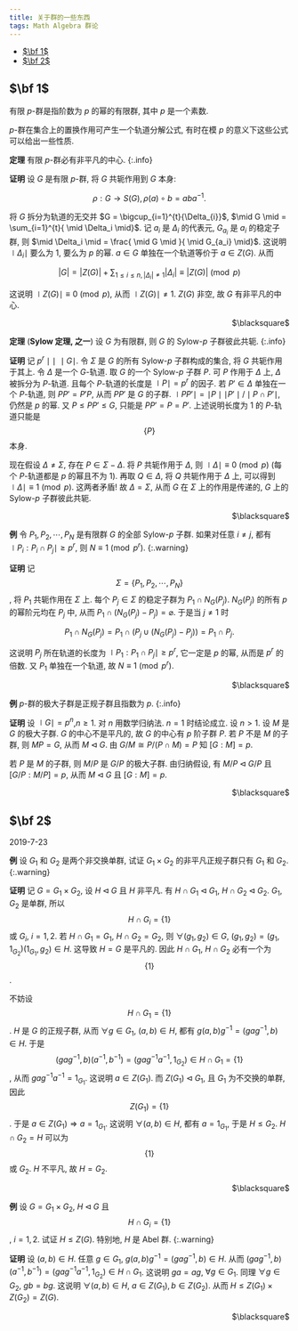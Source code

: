 ```yaml
---
title: 关于群的一些东西
tags: Math Algebra 群论
---
```


<!-- vim-markdown-toc GFM -->

* [$\bf 1$](#bf-1)
* [$\bf 2$](#bf-2)

<!-- vim-markdown-toc -->

## $\bf 1$
有限 $p$-群是指阶数为 $p$ 的幂的有限群, 其中 $p$ 是一个素数.

$p$-群在集合上的置换作用可产生一个轨道分解公式, 有时在模 $p$ 的意义下这些公式可以给出一些性质.

**定理** 有限 $p$-群必有非平凡的中心.
{:.info}
<!--more-->
**证明** 设 $G$ 是有限 $p$-群, 将 $G$ 共轭作用到 $G$ 本身:

$$
    \rho: G \rightarrow S(G), \rho(a)\circ b = a{b}a^{-1}.
$$

将 $G$ 拆分为轨道的无交并 $G = \bigcup_{i=1}^{t}{\Delta_{i}}$, $\mid G \mid = \sum_{i=1}^{t}{ \mid  \Delta_i  \mid}$. 记 $a_i$ 是 $\Delta_i$ 的代表元, $G_{a_i}$ 是 $a_i$ 的稳定子群, 则 $\mid \Delta_i \mid = \frac{ \mid G \mid }{ \mid G_{a_i} \mid}$. 这说明 $\mid \Delta_i \mid$ 要么为 $1$, 要么为 $p$ 的幂. $a \in G$ 单独在一个轨道等价于 $a \in Z(G)$. 从而

$$
    |G| = |Z(G)| + \sum_{1\le i \le n, |\Delta_i| \ne 1} |\Delta_i| \equiv |Z(G)|\pmod{p}
$$

这说明 $\mid Z(G) \mid \equiv 0 \pmod{p}$, 从而 $\mid Z(G) \mid \ne 1$. $Z(G)$ 非空, 故 $G$ 有非平凡的中心.
<p align="right">$\blacksquare$</p>

**定理** (**Sylow 定理, 之一**) 设 $G$ 为有限群, 则 $G$ 的 Sylow-$p$ 子群彼此共轭.
{:.info}

**证明** 记 $p^r \mid\mid\,\,\mid G \mid$. 令 $\Sigma$ 是 $G$ 的所有 Sylow-$p$ 子群构成的集合, 将 $G$ 共轭作用于其上. 令 $\Delta$ 是一个 $G$-轨道. 取 $G$ 的一个 Sylow-$p$ 子群 $P$. 可 $P$ 作用于 $\Delta$ 上, $\Delta$ 被拆分为 $P$-轨道. 且每个 $P$-轨道的长度是 $\mid P \mid = p^r$ 的因子. 若 $P' \in \Delta$ 单独在一个 $P$-轨道, 则 $PP' = P'P$, 从而 $PP'$ 是 $G$ 的子群. $\mid PP'\mid = \mid P \mid\mid P' \mid / \mid P \cap P'\mid$, 仍然是 $p$ 的幂. 又 $P \leqslant PP' \leqslant G$, 只能是 $PP' = P = P'$. 上述说明长度为 $1$ 的 $P$-轨道只能是 $$\{P\}$$ 本身. 

现在假设 $\Delta \ne \Sigma$, 存在 $P \in \Sigma - \Delta$. 将 $P$ 共轭作用于 $\Delta$, 则 $\mid \Delta\mid \equiv 0 \pmod{p}$ (每个 $P$-轨道都是 $p$ 的幂且不为 $1$). 再取 $Q \in \Delta$, 将 $Q$ 共轭作用于 $\Delta$ 上, 可以得到 $\mid\Delta\mid \equiv 1 \pmod{p}$. 这两者矛盾! 故 $\Delta= \Sigma$, 从而 $G$ 在 $\Sigma$ 上的作用是传递的, $G$ 上的 Sylow-$p$ 子群彼此共轭.
<p align="right">$\blacksquare$</p>

**例** 令 $P_1,P_2,\cdots ,P_N$ 是有限群 $G$ 的全部 Sylow-$p$ 子群. 如果对任意 $i \ne j$, 都有 $\mid P_i : P_i \cap P_j\mid \ge p^r$, 则 $N \equiv 1\pmod{p^r}$.
{:.warning}

**证明** 记 $$\Sigma = \{P_1,P_2,\cdots , P_N\}$$, 将 $P_1$ 共轭作用在 $\Sigma$ 上. 每个 $P_j \in \Sigma$ 的稳定子群为 $P_1 \cap N_G(P_j)$. $N_G(P_j)$ 的所有 $p$的幂阶元均在 $P_j$ 中, 从而 $P_1 \cap (N_G(P_j) - P_j) = \varnothing$. 于是当 $j \ne 1$ 时

$$
    P_1\cap N_G(P_j) = P_1\cap (P_j \cup (N_G(P_j)-P_j)) = P_1\cap P_j.
$$

这说明 $P_j$ 所在轨道的长度为 $\mid P_1 : P_1 \cap P_j \mid \ge p^r$, 它一定是 $p$ 的幂, 从而是 $p^r$ 的倍数. 又 $P_1$ 单独在一个轨道, 故 $N \equiv 1\pmod{p^r}$.
<p align="right">$\blacksquare$</p>

**例** $p$-群的极大子群是正规子群且指数为 $p$.
{:.info}

**证明** 设 $\mid G\mid = p^n$,$n \ge 1$. 对 $n$ 用数学归纳法. $n=1$ 时结论成立. 设 $n > 1$. 设 $M$ 是 $G$ 的极大子群. $G$ 的中心不是平凡的, 故 $G$ 的中心有 $p$ 阶子群 $P$. 若 $P$ 不是 $M$ 的子群, 则 $MP = G$, 从而 $M \triangleleft G$. 由 $G/M \cong P/(P \cap M) = P$ 知 $[G:M] = p$.

若 $P$ 是 $M$ 的子群, 则 $M/P$ 是 $G/P$ 的极大子群. 由归纳假设, 有 $M/P \triangleleft G/P$ 且 $[G/P : M/P] = p$, 从而 $M \triangleleft G$ 且 $[G:M] = p$.
<p align="right">$\blacksquare$</p>

## $\bf 2$
2019-7-23

**例** 设 $G_1$ 和 $G_2$ 是两个非交换单群, 试证 $G_1 \times G_2$ 的非平凡正规子群只有 $G_1$ 和 $G_2$.
{:.warning}

**证明** 记 $G = G_1 \times G_2$, 设 $H \triangleleft G$ 且 $H$ 非平凡. 有 $H \cap G_1 \triangleleft G_1$, $H \cap G_2 \triangleleft G_2$. $G_1,G_2$ 是单群, 所以 $$H \cap G_i = \{1\}$$ 或 $G_i$, $i = 1,2$. 若 $H \cap G_1 = G_1$, $H \cap G_2 = G_2$, 则 $\forall (g_1,g_2) \in G$, $(g_1,g_2) = (g_1,1_{G_2})(1_{G_1},g_2) \in H$. 这导致 $H = G$ 是平凡的. 因此 $H \cap G_1$, $H \cap G_2$ 必有一个为 $$\{1\}$$.

不妨设 $$H \cap G_1 = \{1\}$$. $H$ 是 $G$ 的正规子群, 从而 $\forall g \in G_1$, $(a,b) \in H$, 都有 $g(a,b)g^{-1} = (gag^{-1},b) \in H$. 于是 $$(gag^{-1},b)(a^{-1},b^{-1}) = (gag^{-1}a^{-1},1_{G_2}) \in H \cap G_1 = \{1\}$$, 从而 $gag^{-1}a^{-1} = 1_{G_1}$. 这说明 $a \in Z(G_1)$. 而 $Z(G_1) \triangleleft G_1$, 且 $G_1$ 为不交换的单群, 因此 $$Z(G_1) = \{1\}$$. 于是 $a \in Z(G_1) \Rightarrow a = 1_{G_1}$. 这说明 $\forall (a,b) \in H$, 都有 $a = 1_{G_1}$, 于是 $H \leqslant G_2$. $H \cap G_2 = H$ 可以为 $$\{1\}$$ 或 $G_2$. $H$ 不平凡, 故 $H = G_2$.
<p align="right">$\blacksquare$</p>

**例** 设 $G = G_1 \times G_2$, $H \triangleleft G$ 且 $$H \cap G_i = \{1\}$$, $i = 1,2$. 试证 $H \leqslant Z(G)$. 特别地, $H$ 是 $\mathrm{Abel}$ 群.
{:.warning}

**证明** 设 $(a,b) \in H$. 任意 $g \in G_1$, $g(a,b)g^{-1} = (gag^{-1},b)\in H$. 从而 $(gag^{-1},b)(a^{-1},b^{-1}) = (gag^{-1}a^{-1},1_{G_2}) \in H \cap G_1$. 这说明 $ga = ag$, $\forall g \in G_1$. 同理 $\forall g \in G_2$, $gb = bg$. 这说明 $\forall (a,b) \in H$, $a \in Z(G_1), b\in Z(G_2)$. 从而 $H \leqslant Z(G_1) \times Z(G_2) = Z(G)$.
<p align="right">$\blacksquare$</p>



